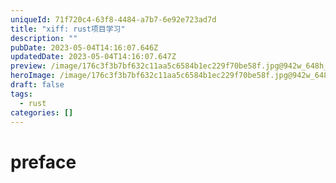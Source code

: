 ```yaml
---
uniqueId: 71f720c4-63f8-4484-a7b7-6e92e723ad7d
title: "xiff: rust项目学习"
description: ""
pubDate: 2023-05-04T14:16:07.646Z
updatedDate: 2023-05-04T14:16:07.647Z
preview: /image/176c3f3b7bf632c11aa5c6584b1ec229f70be58f.jpg@942w_648h_progressive.webp
heroImage: /image/176c3f3b7bf632c11aa5c6584b1ec229f70be58f.jpg@942w_648h_progressive.webp
draft: false
tags:
  - rust
categories: []
---
```

# preface

